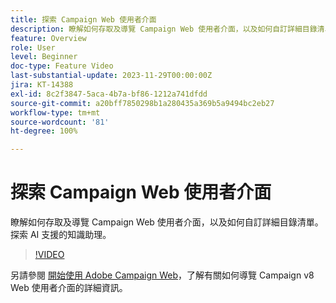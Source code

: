 ```yaml
---
title: 探索 Campaign Web 使用者介面
description: 瞭解如何存取及導覽 Campaign Web 使用者介面，以及如何自訂詳細目錄清單。探索 AI 支援的知識助理。
feature: Overview
role: User
level: Beginner
doc-type: Feature Video
last-substantial-update: 2023-11-29T00:00:00Z
jira: KT-14388
exl-id: 8c2f3847-5aca-4b7a-bf86-1212a741dfdd
source-git-commit: a20bff7850298b1a280435a369b5a9494bc2eb27
workflow-type: tm+mt
source-wordcount: '81'
ht-degree: 100%

---
```


# 探索 Campaign Web 使用者介面

瞭解如何存取及導覽 Campaign Web 使用者介面，以及如何自訂詳細目錄清單。探索 AI 支援的知識助理。

>[!VIDEO](https://video.tv.adobe.com/v/3427278/?learn=on)

另請參閱 [開始使用 Adobe Campaign Web](https://experienceleague.adobe.com/docs/campaign-web/v8/start/get-started.html?lang=zh-Hant)，了解有關如何導覽 Campaign v8 Web 使用者介面的詳細資訊。

